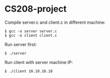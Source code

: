 # CS208-project
Compile server.c and client.c in different machine:
```
$ gcc -o server server.c
$ gcc -o client client.c
```

Run server first:
```
$ ./server
```

Run client with server machine IP:
```
$ ./client 10.10.10.10
```
